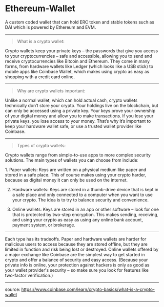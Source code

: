 # Ethereum-Wallet 
A custom coded wallet that can hold ERC token and stable tokens such as DAI which is powered by Ethereum and EVM.

---------------------------------------------------------------------------------------------------------------------------------------------------------------------------------

>What is a crypto wallet:  

Crypto wallets keep your private keys – the passwords that give you access to your cryptocurrencies – safe and accessible, allowing you to send and receive cryptocurrencies like Bitcoin and Ethereum. They come in many forms, from hardware wallets like Ledger (which looks like a USB stick) to mobile apps like Coinbase Wallet, which makes using crypto as easy as shopping with a credit card online.

---------------------------------------------------------------------------------------------------------------------------------------------------------------------------------

>Why are crypto wallets important:

Unlike a normal wallet, which can hold actual cash, crypto wallets technically don’t store your crypto. Your holdings live on the blockchain, but can only be accessed using a private key. Your keys prove your ownership of your digital money and allow you to make transactions. If you lose your private keys, you lose access to your money. That’s why it’s important to keep your hardware wallet safe, or use a trusted wallet provider like Coinbase.

---------------------------------------------------------------------------------------------------------------------------------------------------------------------------------

>Types of crypto wallets: 

Crypto wallets range from simple-to-use apps to more complex security solutions. The main types of wallets you can choose from include:

1️. Paper wallets: Keys are written on a physical medium like paper and stored in a safe place. This of course makes using your crypto harder, because as digital money it can only be used on the internet.   

2. Hardware wallets: Keys are stored in a thumb-drive device that is kept in a safe place and only connected to a computer when you want to use your crypto. The idea is to try to balance security and convenience.

3. Online wallets: Keys are stored in an app or other software – look for one that is protected by two-step encryption. This makes sending, receiving, and using your crypto as easy as using any online bank account, payment system, or brokerage.   

---------------------------------------------------------------------------------------------------------------------------------------------------------------------------------

Each type has its tradeoffs. Paper and hardware wallets are harder for malicious users to access because they are stored offline, but they are limited in function and risk being lost or destroyed. Online wallets offered by a major exchange like Coinbase are the simplest way to get started in crypto and offer a balance of security and easy access. (Because your private info is online, your protection against hackers is only as good as your wallet provider's security – so make sure you look for features like two-factor verification.)

---------------------------------------------------------------------------------------------------------------------------------------------------------------------------

source: https://www.coinbase.com/learn/crypto-basics/what-is-a-crypto-wallet

---------------------------------------------------------------------------------------------------------------------------------------------------------------------------
